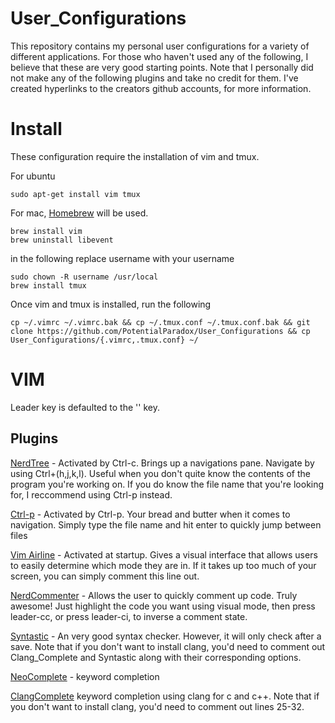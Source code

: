 # User_Configurations
This repository contains my personal user configurations for a variety of different applications. For those who haven't used any of the following, I believe that these are very good starting points. Note that I personally did not make any of the following plugins and take no credit for them. I've created hyperlinks to the creators github accounts, for more information.

# Install
These configuration require the installation of vim and tmux. 

For ubuntu
```
sudo apt-get install vim tmux
```
For mac, <a href="brew.sh">Homebrew</a> will be used.
```
brew install vim
brew uninstall libevent
```
in the following replace username with your username
```
sudo chown -R username /usr/local
brew install tmux
```
Once vim and tmux is installed, run the following
```
cp ~/.vimrc ~/.vimrc.bak && cp ~/.tmux.conf ~/.tmux.conf.bak && git clone https://github.com/PotentialParadox/User_Configurations && cp User_Configurations/{.vimrc,.tmux.conf} ~/
```

# VIM
Leader key is defaulted to the '\' key.
## Plugins
<a href="https://github.com/scrooloose/nerdtree">NerdTree</a> - Activated by Ctrl-c. Brings up a navigations pane. Navigate by using Ctrl+(h,j,k,l). Useful when you don't quite know the contents of the program you're working on. If you do know the file name that you're looking for, I reccommend using Ctrl-p instead.  

<a href="https://github.com/kien/ctrlp.vim">Ctrl-p</a> - Activated by Ctrl-p. Your bread and butter when it comes to navigation. Simply type the file name and hit enter to quickly jump between files

<a href="https://github.com/bling/vim-airline">Vim Airline</a> - Activated at startup. Gives a visual interface that allows users to easily determine which mode they are in. If it takes up too much of your screen, you can simply comment this line out.

<a href="https://github.com/scrooloose/nerdcommenter"> NerdCommenter</a> - Allows the user to quickly comment up code. Truly awesome! Just highlight the code you want using visual mode, then press leader-cc, or press leader-ci, to inverse a comment state.

<a href="https://github.com/scrooloose/syntastic">Syntastic</a> - An very good syntax checker. However, it will only check after a save. Note that if you don't want to install clang, you'd need to comment out Clang_Complete and Syntastic along with their corresponding options.

<a href="https://github.com/Shougo/neocomplete.vim">NeoComplete</a> - keyword completion

<a href="https://github.com/Rip-Rip/clang_complete">ClangComplete</a> keyword completion using clang for c and c++. Note that if you don't want to install clang, you'd need to comment out lines 25-32.
